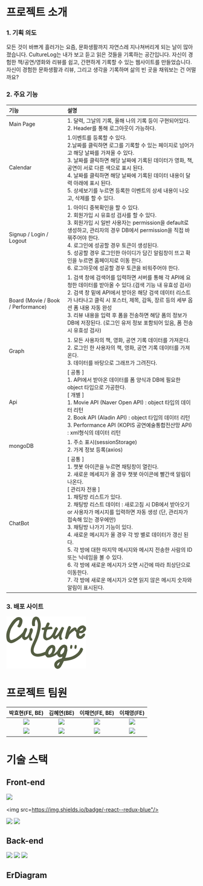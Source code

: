 <h1>  </h1>

<h1> 프로젝트 소개 </h1>
<h3> 1. 기획 의도 </h3>
모든 것이 바쁘게 흘러가는 요즘, 
문화생활까지 자연스레 지나쳐버리게 되는 날이 많아졌습니다. 
CultureLog는 내가 보고 듣고 읽은 것들을 기록하는 공간입니다. 
자신이 경험한 책/공연/영화와 리뷰를 쉽고, 간편하게 기록할 수 있는 웹사이트를 만들었습니다. 
자신이 경험한 문화생활과 리뷰, 그리고 생각을 기록하며 삶의 빈 곳을 채워보는 건 어떨까요?
<h3> 2. 주요 기능 </h3>

|기능| 설명|
|:---|:---|
|Main Page|1. 달력, 그날의 기록, 올해 나의 기록 등이 구현되어있다.<br>2. Header를 통해 로그아웃이 가능하다.|
|Calendar|1.이벤트를 등록할 수 있다.<br>2.날짜를 클릭하면 로그를 기록할 수 있는 페이지로 넘어가고 해당 날짜를 가져올 수 있다.<br>3. 날짜를 클릭하면 해당 날짜에 기록된 데이터가 영화, 책, 공연이 서로 다른 색으로 표시 된다.<br>4. 날짜를 클릭하면 해당 날짜에 기록된 데이터 내용이 달력 아래에 표시 된다.<br>5. 상세보기를 누르면 등록한 이벤트의 상세 내용이 나오고, 삭제를 할 수 있다.|
|Signup / Login / Logout|1. 아이디 중복확인을 할 수 있다.<br>2. 회원가입 시 유효성 검사를 할 수 있다.<br>3. 회원가입 시 일반 사용자는 permission을 default로 생성하고, 관리자의 경우 DB에서 permission을 직접 바꿔주어야 한다.<br>4. 로그인에 성공할 경우 토큰이 생성된다.<br>5. 성공할 경우 로그인한 아이디가 담긴 알림창이 뜨고 확인을 누르면 홈페이지로 이동 한다.<br>6. 로그아웃에 성공할 경우 토큰을 비워주어야 한다.|
|Board (Movie / Book / Performance)|1. 검색 창에 검색어를 입력하면 서버를 통해 각 API에 요청한 데이터를 받아올 수 있다.(검색 기능 내 유효성 검사)<br>2. 검색 창 밑에 API에서 받아온 해당 검색 데이터 리스트가 나타나고 클릭 시 포스터, 제목, 감독, 장르 등의 세부 옵션 폼 내용 자동 완성<br>3. 리뷰 내용을 입력 후 폼을 전송하면 해당 폼의 정보가 DB에 저장된다. (로그인 유저 정보 포함되어 있음, 폼 전송 시 유효성 검사)|
|Graph|1. 모든 사용자의 책, 영화, 공연 기록 데이터를 가져온다.<br>2. 로그인 한 사용자의 책, 영화, 공연 기록 데이터를 가져온다.<br>3. 데이터를 바탕으로 그래프가 그려진다.|
|Api|[ 공통 ]<br>1. API에서 받아온 데이터를 폼 양식과 DB에 필요한 object 타입으로 가공한다.<br> [ 개별 ]<br>1. Movie API (Naver Open API) : object 타입의 데이터 리턴<br>2. Book API (Aladin API) : object 타입의 데이터 리턴 <br>3. Performance API (KOPIS 공연예술통합전산망 API) : xml형식의 데이터 리턴|
|mongoDB|1. 주소 표시(sessionStorage)<br>2. 가게 정보 등록(axios)|
|ChatBot|[ 공통 ]<br>1. 챗봇 아이콘을 누르면 채팅창이 열린다. <br>2. 새로운 메세지가 올 경우 챗봇 아이콘에 빨간색 알림이 나온다. <br>[ 관리자 전용 ]<br>1. 채팅방 리스트가 있다.<br>2. 채팅방 리스트 데이터 : 새로고침 시 DB에서 받아오기 or 사용자가 메시지를 입력하면 자동 생성 (단, 관리자가 접속해 있는 경우에만)<br>3. 채팅방 나가기 기능이 있다.<br>4. 새로운 메시지가 올 경우 각 방 별로 데이터가 갱신 된다.<br>5. 각 방에 대한 마지막 메시지와 메시지 전송한 사람의 ID 또는 닉네임을 볼 수 있다.<br>6. 각 방에 새로운 메시지가 오면 시간에 따라 최상단으로 이동한다.<br>7. 각 방에 새로운 메시지가 오면 읽지 않은 메시지 숫자와 알림이 표시된다.|

<h3> 3. 배포 사이트 </h3>
<a href="http://43.201.149.163:9999/"><img src="project/src/logo.png"></a>


<h1> 프로젝트 팀원 </h1>

|박효현(FE, BE)|김혜연(BE)|이채연(FE, BE)|이채영(FE)| 
|:---:|:---:|:---:|:---:|
|<img src="https://avatars.githubusercontent.com/u/107829964?v=4" width="100">|<img src="https://avatars.githubusercontent.com/u/88123669?v=4" width="100" >|<img src="https://avatars.githubusercontent.com/u/95624219?v=4" width="100" >|<img src="https://avatars.githubusercontent.com/u/97070138?v=4" width="100">| 
|<a href="https://github.com/leechaeyeon321"><img src="https://img.shields.io/badge/GitHub-181717?style=plastic&logo=GitHub&logoColor=white"/></a> |<a href="https://github.com/seohags"><img src="https://img.shields.io/badge/GitHub-181717?style=plastic&logo=GitHub&logoColor=white"/></a>|<a href="https://github.com/dolahee"><img src="https://img.shields.io/badge/GitHub-181717?style=plastic&logo=GitHub&logoColor=white"/></a>|<a href="https://github.com/boseungdl"><img src="https://img.shields.io/badge/GitHub-181717?style=plastic&logo=GitHub&logoColor=white"/></a>| 

<h1> 기술 스택 </h1>
<h2>  Front-end </h2>
<div>
<img src="https://img.shields.io/badge/-react-blue"/>

<img src=https://img.shields.io/badge/-react--redux-blue"/>

<img src="https://img.shields.io/badge/-react-blue"/>

<img src="https://img.shields.io/badge/-socket.io-brightgreen"/>

</div>

<h2>  Back-end </h2>

<div>

<img src="https://img.shields.io/badge/Node.js-339933?style=plastic&logo=Node.js&logoColor=white"/>

<img src="https://img.shields.io/badge/Express-000000?style=plastic&logo=Express&logoColor=white"/>

<img src="https://img.shields.io/badge/-mongoDB-brightgreen"/>

</div>


<h2>ErDiagram</h2>
<img  src="">
